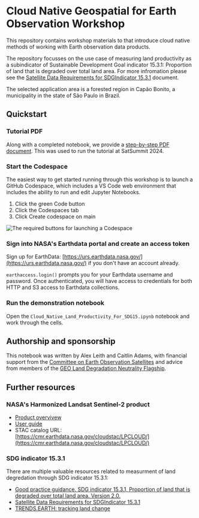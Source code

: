 # Cloud Native Geospatial for Earth Observation Workshop

This repository contains workshop materials to that introduce
cloud native methods of working with Earth observation data products.

The repository focusses on the use case of measuring land productivity
as a subindicator of Sustainable Development Goal indicator 15.3.1:
Proportion of land that is degraded over total land area. For more infromation
please see the
[Satellite Data Requirements for SDGIndicator 15.3.1](https://ceos.org/sdg/files/supportsheets/SDG_15.3.1_EO_Satellite_Data_Requirements_31Aug2022.pdf)
document.

The selected application area is a forested region in Capão Bonito, 
a municipality in the state of São Paulo in Brazil. 

## Quickstart

### Tutorial PDF

Along with a completed notebook, we provide a [step-by-step PDF document](https://drive.google.com/file/d/1z_DO1xEDNmEwLTfk7HyhBe_z9ZzRGX1p/view?usp=sharing).
This was used to run the tutorial at SatSummit 2024.

### Start the Codespace

The easiest way to get started running through this workshop is to
launch a GitHub Codespace, which includes a VS Code web environment that
includes the ability to run and edit Jupyter Notebooks.

1. Click the green Code button
2. Click the Codespaces tab
3. Click Create codespace on main

![The required buttons for launching a Codespace](images/launch_codespace.png "Tabs for launching a Codespace in this Repository")

### Sign into NASA's Earthdata portal and create an access token

Sign up for EarthData: [https://urs.earthdata.nasa.gov/](https://urs.earthdata.nasa.gov/) if you don't have an account already.

`earthaccess.login()` prompts you for your Earthdata username and password. Once authenticated, you will have access to credentials for both HTTP and S3 access to Earthdata collections.

### Run the demonstration notebook

Open the `Cloud_Native_Land_Productivity_For_SDG15.ipynb`
notebook and work through the cells.

## Authorship and sponsorship

This notebook was written by Alex Leith and Caitlin Adams, with
financial support from the
[Committee on Earth Observation Satellites](https://ceos.org/)
and advice from members of the [GEO Land Degradation Neutrality Flagship](https://geo-ldn.org/).

## Further resources

### NASA's Harmonized Landsat Sentinel-2 product

* [Product overvivew](https://hls.gsfc.nasa.gov/)
* [User guide](https://lpdaac.usgs.gov/documents/1698/HLS_User_Guide_V2.pdf)
* STAC catalog URL: [https://cmr.earthdata.nasa.gov/cloudstac/LPCLOUD/](https://cmr.earthdata.nasa.gov/cloudstac/LPCLOUD/)

### SDG indicator 15.3.1

There are multiple valuable resources related to measurment of land degredation through SDG indicator 15.3.1:

* [Good practice guidance. SDG indicator 15.3.1, Proportion of land that is degraded over total land area. Version 2.0.](https://www.unccd.int/resources/manuals-and-guides/good-practice-guidance-sdg-indicator-1531-proportion-land-degraded)
* [Satellite Data Requirements for SDGIndicator 15.3.1](https://ceos.org/sdg/files/supportsheets/SDG_15.3.1_EO_Satellite_Data_Requirements_31Aug2022.pdf)
* [TRENDS.EARTH: tracking land change](https://maps.trends.earth/map?tab=layers&zoom=7&center=lat%3D-8.477805461808186%26lng%3D-67.87353515625001&layers=%5B%5D&basemap=satellite)
